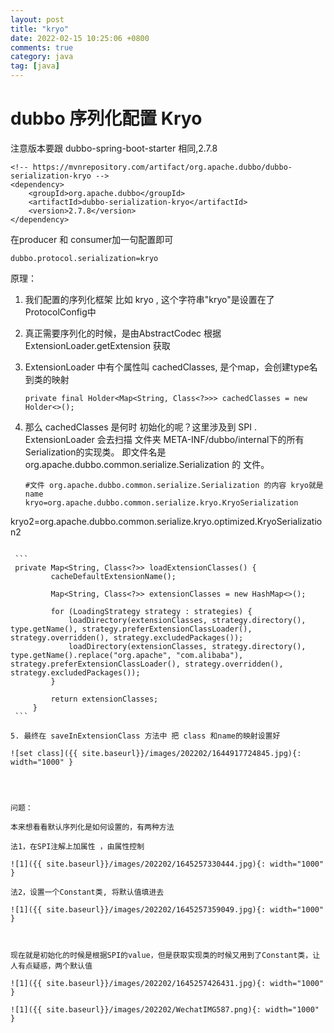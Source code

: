 ```yaml
---
layout: post
title: "kryo"
date: 2022-02-15 10:25:06 +0800
comments: true
category: java
tag: [java]
---
```




#  dubbo 序列化配置 Kryo



注意版本要跟  dubbo-spring-boot-starter 相同,2.7.8

```
<!-- https://mvnrepository.com/artifact/org.apache.dubbo/dubbo-serialization-kryo -->
<dependency>
    <groupId>org.apache.dubbo</groupId>
    <artifactId>dubbo-serialization-kryo</artifactId>
    <version>2.7.8</version>
</dependency>

```



在producer 和 consumer加一句配置即可

```
dubbo.protocol.serialization=kryo
```





原理：

1. 我们配置的序列化框架 比如 kryo , 这个字符串"kryo"是设置在了ProtocolConfig中

2. 真正需要序列化的时候，是由AbstractCodec 根据 ExtensionLoader.getExtension 获取 

3. ExtensionLoader 中有个属性叫 cachedClasses,  是个map，会创建type名到类的映射

    ```
    private final Holder<Map<String, Class<?>>> cachedClasses = new Holder<>();
    ```

4. 那么 cachedClasses 是何时 初始化的呢？这里涉及到 SPI .  ExtensionLoader 会去扫描 文件夹 META-INF/dubbo/internal下的所有 Serialization的实现类。 即文件名是 org.apache.dubbo.common.serialize.Serialization 的 文件。

   ```
   #文件 org.apache.dubbo.common.serialize.Serialization 的内容 kryo就是name
   kryo=org.apache.dubbo.common.serialize.kryo.KryoSerialization
kryo2=org.apache.dubbo.common.serialize.kryo.optimized.KryoSerialization2
   ```

    ```
    private Map<String, Class<?>> loadExtensionClasses() {
            cacheDefaultExtensionName();

            Map<String, Class<?>> extensionClasses = new HashMap<>();

            for (LoadingStrategy strategy : strategies) {
                loadDirectory(extensionClasses, strategy.directory(), type.getName(), strategy.preferExtensionClassLoader(), strategy.overridden(), strategy.excludedPackages());
                loadDirectory(extensionClasses, strategy.directory(), type.getName().replace("org.apache", "com.alibaba"), strategy.preferExtensionClassLoader(), strategy.overridden(), strategy.excludedPackages());
            }

            return extensionClasses;
        }
    ```

5. 最终在 saveInExtensionClass 方法中 把 class 和name的映射设置好

![set class]({{ site.baseurl}}/images/202202/1644917724845.jpg){: width="1000" }




问题：

本来想看看默认序列化是如何设置的，有两种方法

法1，在SPI注解上加属性 ，由属性控制

![1]({{ site.baseurl}}/images/202202/1645257330444.jpg){: width="1000" }

法2，设置一个Constant类, 将默认值填进去

![1]({{ site.baseurl}}/images/202202/1645257359049.jpg){: width="1000" }



现在就是初始化的时候是根据SPI的value，但是获取实现类的时候又用到了Constant类，让人有点疑惑，两个默认值

![1]({{ site.baseurl}}/images/202202/1645257426431.jpg){: width="1000" }

![1]({{ site.baseurl}}/images/202202/WechatIMG587.png){: width="1000" }
